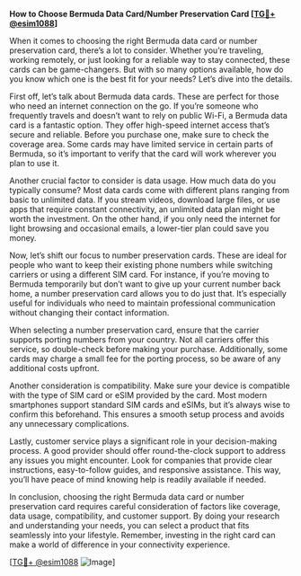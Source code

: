 **How to Choose Bermuda Data Card/Number Preservation Card [[TG💪+ @esim1088](https://t.me/s/esim1088)]**

When it comes to choosing the right Bermuda data card or number preservation card, there’s a lot to consider. Whether you’re traveling, working remotely, or just looking for a reliable way to stay connected, these cards can be game-changers. But with so many options available, how do you know which one is the best fit for your needs? Let’s dive into the details.

First off, let’s talk about Bermuda data cards. These are perfect for those who need an internet connection on the go. If you’re someone who frequently travels and doesn’t want to rely on public Wi-Fi, a Bermuda data card is a fantastic option. They offer high-speed internet access that’s secure and reliable. Before you purchase one, make sure to check the coverage area. Some cards may have limited service in certain parts of Bermuda, so it’s important to verify that the card will work wherever you plan to use it.

Another crucial factor to consider is data usage. How much data do you typically consume? Most data cards come with different plans ranging from basic to unlimited data. If you stream videos, download large files, or use apps that require constant connectivity, an unlimited data plan might be worth the investment. On the other hand, if you only need the internet for light browsing and occasional emails, a lower-tier plan could save you money.

Now, let’s shift our focus to number preservation cards. These are ideal for people who want to keep their existing phone numbers while switching carriers or using a different SIM card. For instance, if you’re moving to Bermuda temporarily but don’t want to give up your current number back home, a number preservation card allows you to do just that. It’s especially useful for individuals who need to maintain professional communication without changing their contact information.

When selecting a number preservation card, ensure that the carrier supports porting numbers from your country. Not all carriers offer this service, so double-check before making your purchase. Additionally, some cards may charge a small fee for the porting process, so be aware of any additional costs upfront.

Another consideration is compatibility. Make sure your device is compatible with the type of SIM card or eSIM provided by the card. Most modern smartphones support standard SIM cards and eSIMs, but it’s always wise to confirm this beforehand. This ensures a smooth setup process and avoids any unnecessary complications.

Lastly, customer service plays a significant role in your decision-making process. A good provider should offer round-the-clock support to address any issues you might encounter. Look for companies that provide clear instructions, easy-to-follow guides, and responsive assistance. This way, you’ll have peace of mind knowing help is readily available if needed.

In conclusion, choosing the right Bermuda data card or number preservation card requires careful consideration of factors like coverage, data usage, compatibility, and customer support. By doing your research and understanding your needs, you can select a product that fits seamlessly into your lifestyle. Remember, investing in the right card can make a world of difference in your connectivity experience.

[[TG💪+ @esim1088](https://t.me/s/esim1088) ![Image](https://i.postimg.cc/Y0z9fWf4/image.png)]